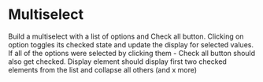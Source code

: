 # Multiselect

Build a multiselect with a list of options and Check all button.
Clicking on option toggles its checked state and update the display for selected values.
If all of the options were selected by clicking them - Check all button should also get checked.
Display element should display first two checked elements from the list and collapse all others (and x more)
